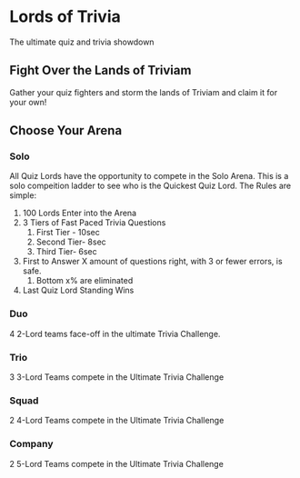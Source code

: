 # Lords of Trivia
The ultimate quiz and trivia showdown

## Fight Over the Lands of Triviam

Gather your quiz fighters and storm the lands of Triviam and claim it for your own!

## Choose Your Arena



### Solo
All Quiz Lords have the opportunity to compete in the Solo Arena. This is a solo compeition ladder to see who is the Quickest Quiz Lord.
The Rules are simple:

1. 100 Lords Enter into the Arena
2. 3 Tiers of Fast Paced Trivia Questions
    1. First Tier - 10sec
    2. Second Tier- 8sec
    3. Third Tier- 6sec
3. First to Answer X amount of questions right, with 3 or fewer errors, is safe.
    1. Bottom x% are eliminated
4. Last Quiz Lord Standing Wins

### Duo
4 2-Lord teams face-off in the ultimate Trivia Challenge.

### Trio

3 3-Lord Teams compete in the Ultimate Trivia Challenge

### Squad

2 4-Lord Teams compete in the Ultimate Trivia Challenge

### Company

2 5-Lord Teams compete in the Ultimate Trivia Challenge
